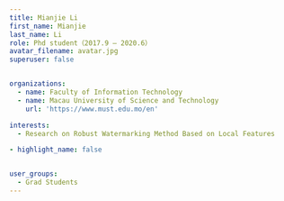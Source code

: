 ```yaml
---
title: Mianjie Li
first_name: Mianjie
last_name: Li
role: Phd student（2017.9 – 2020.6）
avatar_filename: avatar.jpg
superuser: false


organizations:
  - name: Faculty of Information Technology
  - name: Macau University of Science and Technology
    url: 'https://www.must.edu.mo/en'

interests:
  - Research on Robust Watermarking Method Based on Local Features

- highlight_name: false


user_groups:
  - Grad Students
---
```


